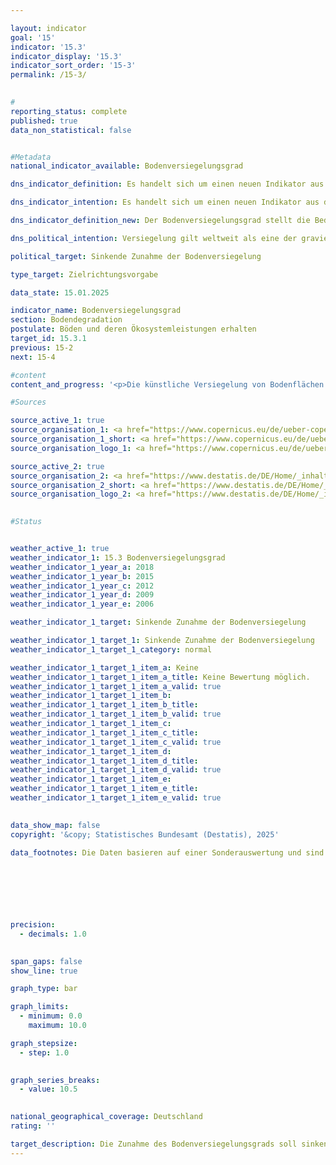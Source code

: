 ```yaml
---

layout: indicator        
goal: '15'        
indicator: '15.3'        
indicator_display: '15.3'        
indicator_sort_order: '15-3'        
permalink: /15-3/        
        

#
reporting_status: complete        
published: true        
data_non_statistical: false        


#Metadata        
national_indicator_available: Bodenversiegelungsgrad        

dns_indicator_definition: Es handelt sich um einen neuen Indikator aus der Weiterentwicklung 2025&nbsp;der Deutschen Nachhaltigkeitsstrategie.        

dns_indicator_intention: Es handelt sich um einen neuen Indikator aus der Weiterentwicklung 2025&nbsp;der Deutschen Nachhaltigkeitsstrategie.        

dns_indicator_definition_new: Der Bodenversiegelungsgrad stellt die Bedeckung der Bodenoberfläche mit wasserundurchlässigem Material (in Prozent) aufgrund von Stadtentwicklung und Infrastrukturausbau dar. Der Indikator wird durch eine halbautomatische Klassifizierung auf Grundlage des kalibrierten NDVI (Normalized Difference Vegetation Index, Normalisierter differenzierter Vegetationsindex) berechnet.        

dns_political_intention: Versiegelung gilt weltweit als eine der gravierendsten Formen der Bodendegradation. Versiegelte Böden wirken sich negativ auf die biologische Vielfalt, die Kohlenstoffspeicherung, die hydrologischen Eigenschaften des Bodens, die Ökosystemleistungen und den Ressourcenschutz aus. Es ist ein elementarer Baustein einer nachhaltigen Bodenbewirtschaftung, die Bodendegradation zu reduzieren. Der Indikator zielt darauf ab, die Bodenversiegelung greifbar zu machen und zukünftig zu reduzieren. Dadurch sollen die Böden ihre natürlichen Bodenfunktionen wieder erfüllen können.        

political_target: Sinkende Zunahme der Bodenversiegelung        

type_target: Zielrichtungsvorgabe        

data_state: 15.01.2025        

indicator_name: Bodenversiegelungsgrad        
section: Bodendegradation        
postulate: Böden und deren Ökosystemleistungen erhalten        
target_id: 15.3.1        
previous: 15-2        
next: 15-4        

#content         
content_and_progress: '<p>Die künstliche Versiegelung von Bodenflächen führt zu einer Beeinträchtigung natürlicher Bodenfunktionen. Neben Auswirkungen auf die Biodiversität, das Mikroklima und die Bodenfauna kann über versiegelte Flächen kein Niederschlagswasser versickern, was einerseits zum Absinken des Grundwasserspiegels beitragen und andererseits das Entwässerungssystem bei Starkregenereignissen überlasten kann.<br><br>Eine Fläche gilt als versiegelt, wenn sie bebaut, betoniert, asphaltiert, gepflastert oder auf andere Art dauerhaft wasserundurchlässig ist. Versiegelte Flächen finden sich vor allem in Wohngebieten, auf Verkehrsflächen sowie in Industrie- und Gewerbegebieten. Auch versiegelte Teile von Flächen wie Kleingärten, Friedhöfen, Sport- und Erholungsgebieten oder Campingplätzen werden erfasst.<br><br>Unversiegelte Flächen umfassen unter anderem Baustellen (sofern keine erkennbare Bebauung vorhanden ist), Bergwerke, Steinbrüche, Torfabbaugebiete, Sandgruben sowie natürliche, künstliche und kultivierte bewachsene Flächen, unbegrünte oder spärlich bewachsene Flächen, landwirtschaftlich genutzte Felder und Ackerland, Weinberge, Obstplantagen und Rasenflächen aller Art, die sportlich genutzt werden, sowie Wälder. Zusätzlich zählen Gletscher-, Schnee- und Wasserflächen zu den unversiegelten Flächen.<br><br>Der Indikator wird auf Basis von Daten des europäischen Copernicus-Programms berechnet. Für die Erstellung des Datensatzes werden Satellitendaten automatisiert ausgewertet, wobei für jede betrachtete Flächenzelle der Anteil der versiegelten Fläche bestimmt und anschließend der Mittelwert für ganz Deutschland gebildet wird. Der Datensatz basiert ausschließlich auf Informationen, die sich aus der Fernerkundung der Erdoberfläche ableiten lassen. Informationen aus Katastern oder ähnlichen Quellen werden nicht in den Datensatz einbezogen.<br><br>Diese Vorgehensweise kann zu Ungenauigkeiten führen, da versiegelte Flächen möglicherweise nicht als solche identifiziert werden, zum Beispiel wenn sie sich unter einem geschlossenen Kronendach befinden. Ein umgekehrter Effekt tritt bei Photovoltaik-Freiflächenanlagen (Solarparks) auf, die als versiegelte Fläche erfasst werden, obwohl sie in der Regel auf unversiegeltem Boden errichtet sind. Bahnschotterflächen können methodisch nicht eindeutig zugeordnet werden. Innerorts lassen sich diese Flächen aus den Fernerkundungsdaten nicht eindeutig von anderen Infrastrukturflächen unterscheiden und werden daher der versiegelten Fläche zugeordnet, während sie außerorts als unversiegelte Fläche betrachtet werden.<br><br>Der Indikator stellt ausschließlich den Anteil der versiegelten Fläche dar. Es wird nicht berücksichtigt, inwieweit die nicht versiegelte Fläche die gewünschten Eigenschaften hinsichtlich der Wasserdurchlässigkeit aufweist. So werden naturgemäß nahezu wasserundurchlässige Flächen wie Fels- sowie Lehm- und Tonböden als unversiegelte Flächen gezählt. Dies gilt ebenso für landwirtschaftliche Flächen, die durch intensiven Maschinenverkehr zumindest zeitweise stark verdichtet sein können.<br><br>Im Jahr 2006&nbsp;und 2009&nbsp;lag der Versiegelungsgrad bei 4,2&nbsp;% der Gesamtfläche Deutschlands und stieg bis 2015&nbsp;nur marginal auf 4,3&nbsp;% an. 2018&nbsp;betrug der Versiegelungsgrad 5,2&nbsp;%. Dieser Anstieg resultiert jedoch weniger aus einem tatsächlichen Anstieg. Vielmehr liegen der Auswertung ab dem Jahr 2018&nbsp;deutlich hochauflösende Satellitenbilder zugrunde, wodurch die Bodenversiegelung räumlich detaillierter und realistischer erfasst werden kann.<br><br>Insbesondere auf Siedlungsflächen hat die Bodenversiegelung nicht nur erheblichen Einfluss auf das Bereitstellungspotenzial, sondern auch auf die direkte Nachfrage von verschiedenen Ökosystemleistungen wie beispielsweise lokale Kühlung. Daher berechnet das Statistische Bundesamt in den <a href="https://www.destatis.de/DE/Themen/Gesellschaft-Umwelt/Umwelt/UGR/oekosystemgesamtrechnungen/_inhalt.html">Ökosystemrechnungen </a> die Bodenversiegelung separat für Siedlungsflächen und Verkehrsinfrastrukturflächen (Ökosystemabteilung A01&nbsp;der Flächenbilanz der Ökosysteme). Im Jahr 2018&nbsp;betrug der Bodenversiegelungsgrad auf diesen Flächen 42,5&nbsp;%.<br><br>Durch die deutlich höhere räumliche Auflösung der Satellitendaten ab dem Jahr 2018&nbsp;ist eine Interpretation im Zeitverlauf mit den vorherigen Ergebnissen nicht sinnvoll möglich. Daher kann das politisch festgelegte Ziel, die Zunahme des Bodenversiegelungsgrads zu verringern, noch nicht bewertet werden.</p>'                

#Sources        

source_active_1: true
source_organisation_1: <a href="https://www.copernicus.eu/de/ueber-copernicus" target="_blank" onclick="return confirm_alert('X', 'De')">Europäisches Copernikus-Programm</a>
source_organisation_1_short: <a href="https://www.copernicus.eu/de/ueber-copernicus" target="_blank" onclick="return confirm_alert('X', 'De')">Europäisches Copernikus-Programm</a>
source_organisation_logo_1: <a href="https://www.copernicus.eu/de/ueber-copernicus" target="_blank" onclick="return confirm_alert('X', 'De')"><img src="https://dnsTestEnvironment.github.io/dns-indicators/public/OrgImgDe/cop.png" alt="Europäisches Copernikus-Programm" title=" Klicken Sie hier um zur Homepage der Organisation Europäisches Copernikus-Programm zu gelangen." style="height:60px; width:148px; border:transparent"/></a>

source_active_2: true
source_organisation_2: <a href="https://www.destatis.de/DE/Home/_inhalt.html" target="_blank">Statistisches Bundesamt</a>
source_organisation_2_short: <a href="https://www.destatis.de/DE/Home/_inhalt.html" target="_blank">Statistisches Bundesamt</a>
source_organisation_logo_2: <a href="https://www.destatis.de/DE/Home/_inhalt.html" target="_blank"><img src="https://dnsTestEnvironment.github.io/dns-indicators/public/OrgImgDe/destatis.png" alt="Statistisches Bundesamt" title=" Klicken Sie hier um zur Homepage der Organisation Statistisches Bundesamt zu gelangen." style="height:60px; width:148px; border:transparent"/></a>
        

#Status        


weather_active_1: true
weather_indicator_1: 15.3 Bodenversiegelungsgrad
weather_indicator_1_year_a: 2018
weather_indicator_1_year_b: 2015
weather_indicator_1_year_c: 2012
weather_indicator_1_year_d: 2009
weather_indicator_1_year_e: 2006

weather_indicator_1_target: Sinkende Zunahme der Bodenversiegelung

weather_indicator_1_target_1: Sinkende Zunahme der Bodenversiegelung
weather_indicator_1_target_1_category: normal

weather_indicator_1_target_1_item_a: Keine
weather_indicator_1_target_1_item_a_title: Keine Bewertung möglich.
weather_indicator_1_target_1_item_a_valid: true
weather_indicator_1_target_1_item_b: 
weather_indicator_1_target_1_item_b_title: 
weather_indicator_1_target_1_item_b_valid: true
weather_indicator_1_target_1_item_c: 
weather_indicator_1_target_1_item_c_title: 
weather_indicator_1_target_1_item_c_valid: true
weather_indicator_1_target_1_item_d: 
weather_indicator_1_target_1_item_d_title: 
weather_indicator_1_target_1_item_d_valid: true
weather_indicator_1_target_1_item_e: 
weather_indicator_1_target_1_item_e_title: 
weather_indicator_1_target_1_item_e_valid: true        
        

data_show_map: false        
copyright: '&copy; Statistisches Bundesamt (Destatis), 2025'        

data_footnotes: Die Daten basieren auf einer Sonderauswertung und sind nicht öffentlich zugänglich.<br>• Seit dem Berichtsjahr 2018&nbsp;liegen Daten in einer höheren Auflösung vor, sodass die Bodenversiegelung ab 2018&nbsp;räumlich detaillierter und realistischer abgebildet wird. Dadurch ist eine Vergleichbarkeit mit den Vorjahren nur eingeschränkt möglich (Zeitreihenbruch).        

        

        

        

precision: 
  - decimals: 1.0
            

span_gaps: false        
show_line: true        

graph_type: bar                        

graph_limits: 
  - minimum: 0.0
    maximum: 10.0        

graph_stepsize: 
  - step: 1.0
            

graph_series_breaks: 
  - value: 10.5
                            

national_geographical_coverage: Deutschland                
rating: ''        

target_description: Die Zunahme des Bodenversiegelungsgrads soll sinken.<br><br>Keine Bewertung möglich. Zu wenig Datenpunkte.        
---
```


